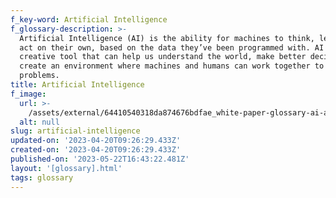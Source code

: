 ```yaml
---
f_key-word: Artificial Intelligence
f_glossary-description: >-
  Artificial Intelligence (AI) is the ability for machines to think, learn, and
  act on their own, based on the data they’ve been programmed with. AI is a
  creative tool that can help us understand the world, make better decisions and
  create an environment where machines and humans can work together to solve
  problems.
title: Artificial Intelligence
f_image:
  url: >-
    /assets/external/64410540318da874676bdfae_white-paper-glossary-ai-ai-clothingdaily.jpg
  alt: null
slug: artificial-intelligence
updated-on: '2023-04-20T09:26:29.433Z'
created-on: '2023-04-20T09:26:29.433Z'
published-on: '2023-05-22T16:43:22.481Z'
layout: '[glossary].html'
tags: glossary
---
```



